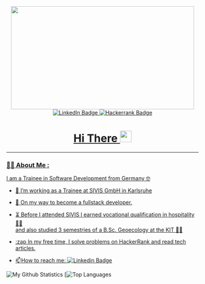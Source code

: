 <div id="header" align="center">
  <img src="https://media.giphy.com/media/L1R1tvI9svkIWwpVYr/giphy.gif" width="480" height="270" frameBorder="0" class="giphy-embed" allowFullScreen></img>
<div id="badges">
  <a href="https://www.linkedin.com/in/jakob-luge-7a04a7159">
    <img src="https://img.shields.io/badge/LinkedIn-blue?style=for-the-badge&logo=linkedin&logoColor=white" alt="LinkedIn Badge"/>
    <a href="https://res.cloudinary.com/practicaldev/image/fetch/s--Skrs-v3F--/c_imagga_scale,f_auto,fl_progressive,h_420,q_auto,w_1000/https://dev-to-uploads.s3.amazonaws.com/uploads/articles/rk4gt0qay4owv4j1cypo.png" width="40px">
    <img src="https://cdn-1.webcatalog.io/catalog/hackerrank/hackerrank-icon.png" alt="Hackerrank Badge"/>
</div>
<img src="https://komarev.com/ghpvc/?username=jakobmichael&style=flat-square&color=blue" alt=""/>
<h1>
  Hi There
  <img src="https://media.giphy.com/media/hvRJCLFzcasrR4ia7z/giphy.gif" width="30px"/>
</h1>
  </div>
  
  ---

### :man_technologist: About Me :

I am a Trainee in Software Development from Germany 🤓

- 🔭 I’m working as a Trainee at SIVIS GmbH in Karlsruhe 

- 🌱 On my way to become a fullstack developer.

- ⏳ Before I attended SIVIS I earned vocational qualification in hospitality 👨‍🍳 <br/> and also studied 3 semestries of a B.Sc. Geoecology at the KIT 👨‍🎓

- :zap In my free time, I solve problems on HackerRank  and read tech articles.

- :mailbox:How to reach me: [![Linkedin Badge](https://img.shields.io/badge/-kakbar-blue?style=flat&logo=Linkedin&logoColor=white)](your-linkedin-url)

![My Github Statistics](https://github-readme-stats.vercel.app/api?username=jakobmichael&show_icons=true&theme=radical)
[![Top Languages](https://github-readme-stats.vercel.app/api/top-langs/?username=jakobmichael)
<!--(https://github.com/<username>/<repository_name>)--!>
